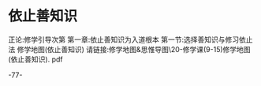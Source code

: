 # 依止善知识
正论:修学引导次第
第一章:依止善知识为入道根本
第一节:选择善知识与修习依止法
修学地图(依止善知识)
请链接:修学地图&思惟导图\20-修学课(9-15)修学地图(依止善知识). pdf





-77-
